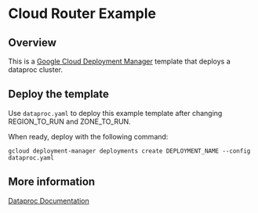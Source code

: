 # Cloud Router Example

## Overview

This is a [Google Cloud Deployment
Manager](https://cloud.google.com/deployment-manager/overview) template that
deploys a dataproc cluster.

## Deploy the template

Use `dataproc.yaml` to deploy this example template after changing
REGION_TO_RUN and ZONE_TO_RUN.

When ready, deploy with the following command:

    gcloud deployment-manager deployments create DEPLOYMENT_NAME --config dataproc.yaml

## More information

[Dataproc Documentation](https://cloud.google.com/dataproc/)
